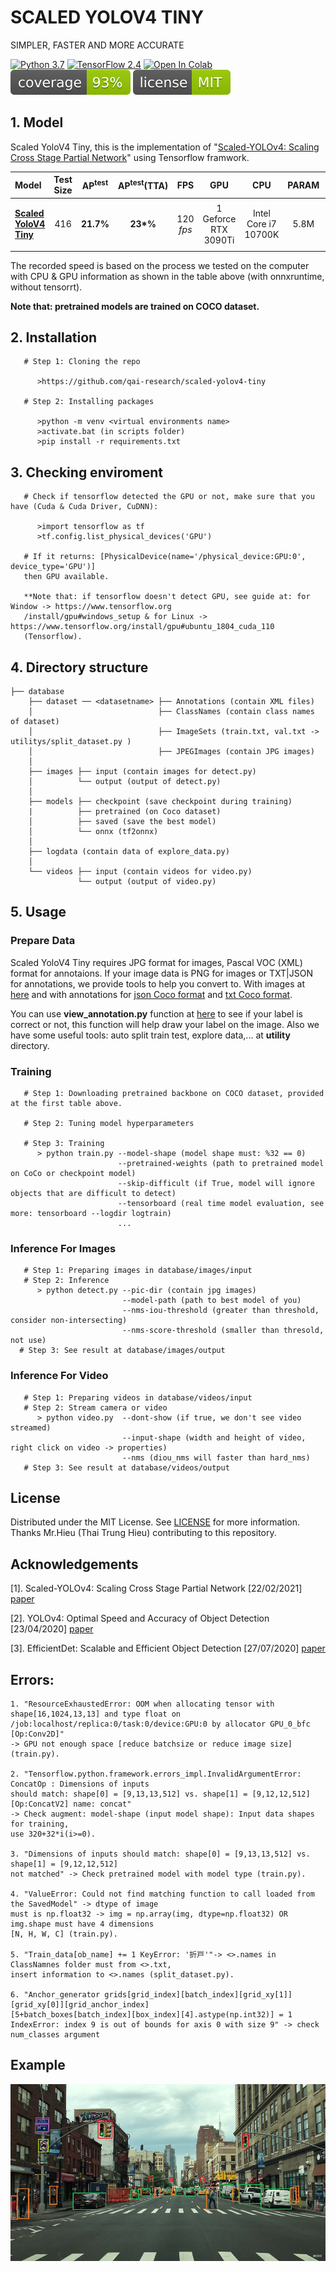 # SCALED YOLOV4 TINY

SIMPLER, FASTER AND MORE ACCURATE

[![Python 3.7](https://img.shields.io/badge/Python-3.7-3776AB)](https://www.python.org/downloads/release/python-360/)
[![TensorFlow 2.4](https://img.shields.io/badge/TensorFlow-2.4-FF6F00?logo=tensorflow)](https://github.com/tensorflow/tensorflow/releases/tag/v2.2.0)
[![Open In Colab](https://colab.research.google.com/assets/colab-badge.svg)](https://colab.research.google.com/)
[![Coverage](https://github.com/nguyentruonglau/scaled-yolov4-tiny/blob/main/images/coverage-93%25-green.svg)](https://github.com/nguyentruonglau/scaled-yolov4-tiny)
[![License](https://github.com/nguyentruonglau/scaled-yolov4-tiny/blob/main/images/license-MIT-green.svg)](https://github.com/nguyentruonglau/scaled-yolov4-tiny/blob/main/LICENSE.txt)

## 1. Model

Scaled YoloV4 Tiny, this is the implementation of "[Scaled-YOLOv4: Scaling Cross Stage Partial Network](https://arxiv.org/abs/2011.08036)" using Tensorflow framwork.

| Model | Test Size | AP<sup>test</sup> | AP<sup>test</sup>(TTA) | FPS | GPU | CPU | PARAM | CAPACITY |
| :-- | :-: | :-: | :-: | :-: | :-: | :-: | :-: | :-: |
|  |  |  |  |  |  |  |
| **[Scaled YoloV4 Tiny](https://drive.google.com/file/d/1t5GDjMGjFfCEKVhc51l57apGA6VmaZpL/view?usp=sharing)** | 416 | **21.7%** | **23\*%** | 120 *fps* | 1 Geforce RTX 3090Ti | Intel Core i7 10700K | 5.8M  | 23.1MB |
|  |  |  |  |  |  |  |

The recorded speed is based on the process we tested on the computer with CPU & GPU information as shown in the table above (with onnxruntime, without tensorrt).

**Note that: pretrained models are trained on COCO dataset.**

## 2. Installation

```
   # Step 1: Cloning the repo
   
      >https://github.com/qai-research/scaled-yolov4-tiny

   # Step 2: Installing packages
  
      >python -m venv <virtual environments name>
      >activate.bat (in scripts folder)
      >pip install -r requirements.txt
```

## 3. Checking enviroment

```
   # Check if tensorflow detected the GPU or not, make sure that you have (Cuda & Cuda Driver, CuDNN):
   
      >import tensorflow as tf
      >tf.config.list_physical_devices('GPU')
   
   # If it returns: [PhysicalDevice(name='/physical_device:GPU:0', device_type='GPU')]
   then GPU available.

   **Note that: if tensorflow doesn't detect GPU, see guide at: for Window -> https://www.tensorflow.org
   /install/gpu#windows_setup & for Linux -> https://www.tensorflow.org/install/gpu#ubuntu_1804_cuda_110
   (Tensorflow).
```

## 4. Directory structure
```
├── database
    ├── dataset ── <datasetname> ├── Annotations (contain XML files)
    │                            ├── ClassNames (contain class names of dataset)
    │                            ├── ImageSets (train.txt, val.txt -> utilitys/split_dataset.py )
    │                            ├── JPEGImages (contain JPG images)
    │
    ├── images ├── input (contain images for detect.py)
    │          └── output (output of detect.py)
    │
    ├── models ├── checkpoint (save checkpoint during training)
    |          ├── pretrained (on Coco dataset)
    │          ├── saved (save the best model)
    │          └── onnx (tf2onnx)
    │
    ├── logdata (contain data of explore_data.py)
    │
    └── videos ├── input (contain videos for video.py)
               └── output (output of video.py)
```

## 5. Usage

### Prepare Data
Scaled YoloV4 Tiny requires JPG format for images, Pascal VOC (XML) format for annotaions. If your image data is PNG for images or TXT|JSON for annotations, we provide tools to help you convert to. With images at [here](https://github.com/nguyentruonglau/png2jpg) and with annotations for [json Coco format](https://github.com/nguyentruonglau/json2xml) and [txt Coco format](https://github.com/nguyentruonglau/txt2xml).

You can use **view_annotation.py** function at [here](https://github.com/nguyentruonglau/view-annotation) to see if your label is correct or not, this function will help draw your label on the image. Also we have some useful tools: auto split train test, explore data,... at **utility** directory.


### Training

```
   # Step 1: Downloading pretrained backbone on COCO dataset, provided at the first table above.
   
   # Step 2: Tuning model hyperparameters
   
   # Step 3: Training
      > python train.py --model-shape (model shape must: %32 == 0)
                        --pretrained-weights (path to pretrained model on CoCo or checkpoint model)
                        --skip-difficult (if True, model will ignore objects that are difficult to detect)
                        --tensorboard (real time model evaluation, see more: tensorboard --logdir logtrain)
                        ...
```

### Inference For Images
```
   # Step 1: Preparing images in database/images/input
   # Step 2: Inference
      > python detect.py --pic-dir (contain jpg images)
                         --model-path (path to best model of you)
                         --nms-iou-threshold (greater than threshold, consider non-intersecting)
                         --nms-score-threshold (smaller than thresold, not use)
  # Step 3: See result at database/images/output
```

### Inference For Video

```
   # Step 1: Preparing videos in database/videos/input
   # Step 2: Stream camera or video
      > python video.py  --dont-show (if true, we don't see video streamed)
                         --input-shape (width and height of video, right click on video -> properties)
                         --nms (diou_nms will faster than hard_nms)
   # Step 3: See result at database/videos/output
```


<!-- LICENSE -->
## License

Distributed under the MIT License. See [LICENSE](https://github.com/qai-research/scaled-yolov4-tiny/blob/main/LICENSE.txt) for more information. Thanks Mr.Hieu (Thai Trung Hieu) contributing to this repository.


## Acknowledgements

[1]. Scaled-YOLOv4: Scaling Cross Stage Partial Network [22/02/2021] [paper](https://arxiv.org/abs/2011.08036)

[2]. YOLOv4: Optimal Speed and Accuracy of Object Detection [23/04/2020] [paper](https://arxiv.org/abs/2004.10934)

[3]. EfficientDet: Scalable and Efficient Object Detection [27/07/2020] [paper](https://arxiv.org/abs/1911.09070)

## Errors:

```
1. "ResourceExhaustedError: OOM when allocating tensor with shape[16,1024,13,13] and type float on 
/job:localhost/replica:0/task:0/device:GPU:0 by allocator GPU_0_bfc [Op:Conv2D]"
-> GPU not enough space [reduce batchsize or reduce image size] (train.py).

2. "Tensorflow.python.framework.errors_impl.InvalidArgumentError: ConcatOp : Dimensions of inputs 
should match: shape[0] = [9,13,13,512] vs. shape[1] = [9,12,12,512] [Op:ConcatV2] name: concat" 
-> Check augment: model-shape (input model shape): Input data shapes for training, 
use 320+32*i(i>=0).

3. "Dimensions of inputs should match: shape[0] = [9,13,13,512] vs. shape[1] = [9,12,12,512] 
not matched" -> Check pretrained model with model type (train.py).

4. "ValueError: Could not find matching function to call loaded from the SavedModel" -> dtype of image
must is np.float32 -> img = np.array(img, dtype=np.float32) OR img.shape must have 4 dimensions 
[N, H, W, C] (train.py).

5. "Train_data[ob_name] += 1 KeyError: '折戸'"-> <>.names in ClassNamnes folder must from <>.txt, 
insert information to <>.names (split_dataset.py).

6. "Anchor_generator grids[grid_index][batch_index][grid_xy[1]][grid_xy[0]][grid_anchor_index]
[5+batch_boxes[batch_index][box_index][4].astype(np.int32)] = 1
IndexError: index 9 is out of bounds for axis 0 with size 9" -> check num_classes argument
```

## Example

![](https://github.com/nguyentruonglau/scaled-yolov4-tiny/blob/main/images/demo.png)
